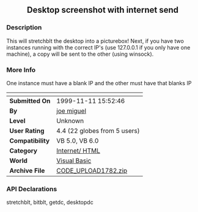 ﻿<div align="center">

## Desktop screenshot with internet send


</div>

### Description

This will stretchblt the desktop into a picturebox! Next, if you have two instances running with the correct IP's (use 127.0.0.1 if you only have one machine), a copy will be sent to the other (using winsock).
 
### More Info
 
One instance must have a blank IP and the other must have that blanks IP


<span>             |<span>
---                |---
**Submitted On**   |1999-11-11 15:52:46
**By**             |[joe miguel](https://github.com/Planet-Source-Code/PSCIndex/blob/master/ByAuthor/joe-miguel.md)
**Level**          |Unknown
**User Rating**    |4.4 (22 globes from 5 users)
**Compatibility**  |VB 5\.0, VB 6\.0
**Category**       |[Internet/ HTML](https://github.com/Planet-Source-Code/PSCIndex/blob/master/ByCategory/internet-html__1-34.md)
**World**          |[Visual Basic](https://github.com/Planet-Source-Code/PSCIndex/blob/master/ByWorld/visual-basic.md)
**Archive File**   |[CODE\_UPLOAD1782\.zip](https://github.com/Planet-Source-Code/joe-miguel-desktop-screenshot-with-internet-send__1-4421/archive/master.zip)

### API Declarations

stretchblt, bitblt, getdc, desktopdc





